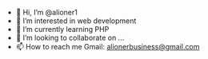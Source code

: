 - 👋 Hi, I’m @alioner1
- 👀 I’m interested in web development
- 🌱 I’m currently learning PHP
- 💞️ I’m looking to collaborate on ...
- 📫 How to reach me Gmail: alionerbusiness@gmail.com

<!---
alioner1/alioner1 is a ✨ special ✨ repository because its `README.md` (this file) appears on your GitHub profile.
You can click the Preview link to take a look at your changes.
--->
